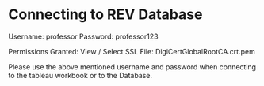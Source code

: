 # Connecting to REV Database

Username: professor
Password: professor123

Permissions Granted: View / Select
SSL File: DigiCertGlobalRootCA.crt.pem

Please use the above mentioned username and password when connecting to the tableau workbook or to the Database.
